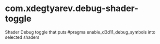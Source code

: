 # com.xdegtyarev.debug-shader-toggle
Shader Debug toggle that puts #pragma enable_d3d11_debug_symbols into selected shaders
